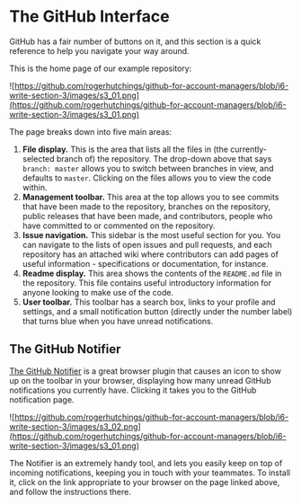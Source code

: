 # The GitHub Interface

GitHub has a fair number of buttons on it, and this section is a quick reference to help you navigate your way around.

This is the home page of our example repository:

![https://github.com/rogerhutchings/github-for-account-managers/blob/i6-write-section-3/images/s3_01.png](https://github.com/rogerhutchings/github-for-account-managers/blob/i6-write-section-3/images/s3_01.png)

The page breaks down into five main areas:

1. __File display.__ This is the area that lists all the files in (the currently-selected branch of) the repository.  The drop-down above that says `branch: master` allows you to switch between branches in view, and defaults to `master`. Clicking on the files allows you to view the code within.
2. __Management toolbar.__ This area at the top allows you to see commits that have been made to the repository, branches on the repository, public releases that have been made, and contributors, people who have committed to or commented  on the repository.
3. __Issue navigation.__ This sidebar is the most useful section for you. You can navigate to the lists of open issues and pull requests, and each repository has an attached wiki where contributors can add pages of useful information - specifications or documentation, for instance.
4. __Readme display.__ This area shows the contents of the `README.md` file in the repository. This file contains useful introductory information for anyone looking to make use of the code.
5. __User toolbar.__ This toolbar has a search box, links to your profile and settings, and a small notification button (directly under the number label) that turns blue when you have unread notifications.

## The GitHub Notifier

[The GitHub Notifier](https://github.com/sindresorhus/GitHub-Notifier) is a great browser plugin that causes an icon to show up on the toolbar in your browser, displaying how many unread GitHub notifications you currently have. Clicking it takes you to the GitHub notification page.

![https://github.com/rogerhutchings/github-for-account-managers/blob/i6-write-section-3/images/s3_02.png](https://github.com/rogerhutchings/github-for-account-managers/blob/i6-write-section-3/images/s3_01.png)

The Notifier is an extremely handy tool, and lets you easily keep on top of incoming notifications, keeping you in touch with your teammates. To install it, click on the link appropriate to your browser on the page linked above, and follow the instructions there.

